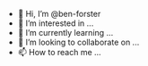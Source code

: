 - 👋 Hi, I’m @ben-forster
- 👀 I’m interested in ...
- 🌱 I’m currently learning ...
- 💞️ I’m looking to collaborate on ...
- 📫 How to reach me ...

<!---
ben-forster/ben-forster is a ✨ special ✨ repository because its `README.md` (this file) appears on your GitHub profile.
You can click the Preview link to take a look at your changes.
--->
